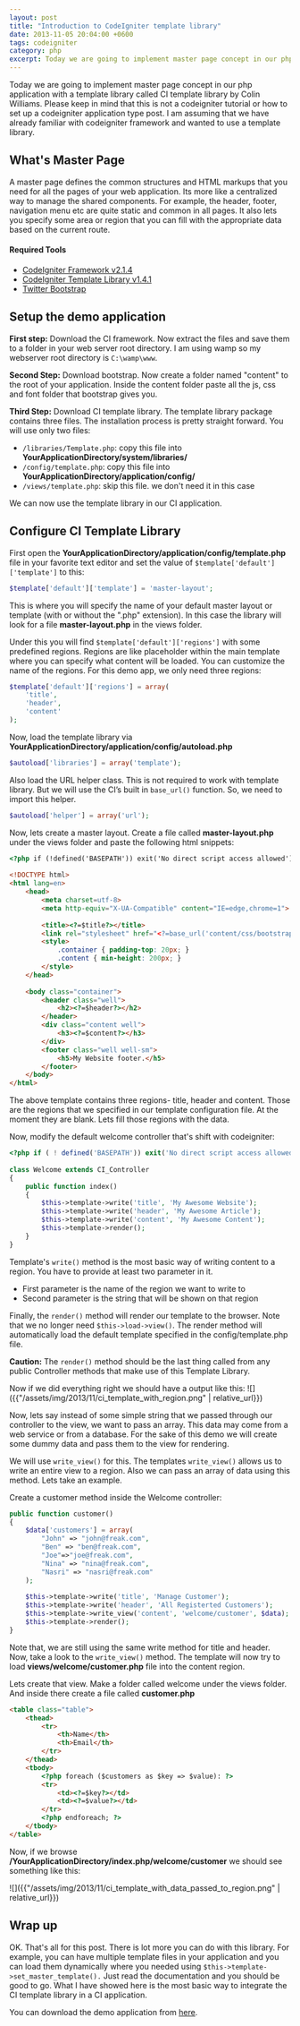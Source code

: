 ```yaml
---
layout: post
title: "Introduction to CodeIgniter template library"
date: 2013-11-05 20:04:00 +0600
tags: codeigniter
category: php
excerpt: Today we are going to implement master page concept in our php application with a template library called CI template library by Colin Williams. Please keep in mind that this is not a codeigniter tutorial or how to set up a codeigniter application type post. I am assuming that
---
```


Today we are going to implement master page concept in our php application with a template library called CI template library by Colin Williams. <span class="red bold">Please keep in mind that this is not a codeigniter tutorial or how to set up a codeigniter application type post.</span> I am assuming that we have already familiar with codeigniter framework and wanted to use a template library.

## What's Master Page

A master page defines the common structures and HTML markups that you need for all the pages of your web application. Its more like a centralized way to manage the shared components. For example, the header, footer, navigation menu etc are quite static and common in all pages. It also lets you specify some area or region that you can fill with the appropriate data based on the current route.

#### Required Tools
* [CodeIgniter Framework v2.1.4](https://ellislab.com/codeigniter)
* [CodeIgniter Template Library v1.4.1](http://williamsconcepts.com/ci/codeigniter/libraries/template/)
* [Twitter Bootstrap](http://getbootstrap.com/)

## Setup the demo application
**First step:** Download the CI framework. Now extract the files and save them to a folder in your web server root directory. I am using wamp so my webserver root directory is `C:\wamp\www`.

**Second Step:** Download bootstrap. Now create a folder named "content" to the root of your application. Inside the content folder paste all the js, css and font folder that bootstrap gives you.

**Third Step:** Download CI template library. The template library package contains three files. The installation process is pretty straight forward. You will use only two files:

* `/libraries/Template.php`: copy this file into **YourApplicationDirectory/system/libraries/**
* `/config/template.php`: copy this file into **YourApplicationDirectory/application/config/**
* `/views/template.php`: skip this file. we don't need it in this case

We can now use the template library in our CI application.

## Configure CI Template Library

First open the **YourApplicationDirectory/application/config/template.php** file in your favorite text editor and set the value of `$template['default']['template']` to this:

```php
$template['default']['template'] = 'master-layout';
```

This is where you will specify the name of your default master layout or template (with or without the ".php" extension). In this case the library will look for a file **master-layout.php** in the views folder.

Under this you will find `$template['default']['regions']` with some predefined regions. Regions are like placeholder within the main template where you can specify what content will be loaded. You can customize the name of the regions. For this demo app, we only need three regions:

```php
$template['default']['regions'] = array(
    'title',
    'header',
    'content'
);
```

Now, load the template library via **YourApplicationDirectory/application/config/autoload.php**

```php
$autoload['libraries'] = array('template');
```

Also load the URL helper class. This is not required to work with template library. But we will use the CI’s built in `base_url()` function. So, we need to import this helper.

```php
$autoload['helper'] = array('url');
```

Now, lets create a master layout. Create a file called **master-layout.php** under the views folder and paste the following html snippets:

```html
<?php if (!defined('BASEPATH')) exit('No direct script access allowed'); ?>
 
<!DOCTYPE html>
<html lang=en>
    <head>
        <meta charset=utf-8>
        <meta http-equiv="X-UA-Compatible" content="IE=edge,chrome=1">
 
        <title><?=$title?></title>
        <link rel="stylesheet" href="<?=base_url('content/css/bootstrap.min.css')?>" />
        <style>
            .container { padding-top: 20px; }
            .content { min-height: 200px; }
        </style>
    </head>
 
    <body class="container">
        <header class="well">
            <h2><?=$header?></h2>
        </header>
        <div class="content well">
            <h3><?=$content?></h3>
        </div>
        <footer class="well well-sm">
            <h5>My Website footer.</h5>
        </footer>
    </body>
</html>
```

The above template contains three regions- title, header and content. Those are the regions that we specified in our template configuration file. At the moment they are blank. Lets fill those regions with the data.

Now, modify the default welcome controller that's shift with codeigniter:

```php
<?php if ( ! defined('BASEPATH')) exit('No direct script access allowed');
 
class Welcome extends CI_Controller
{
    public function index()
    {
        $this->template->write('title', 'My Awesome Website');
        $this->template->write('header', 'My Awesome Article');
        $this->template->write('content', 'My Awesome Content');
        $this->template->render();
    }
}
```

Template's `write()` method is the most basic way of writing content to a region. You have to provide at least two parameter in it.

* First parameter is the name of the region we want to write to
* Second parameter is the string that will be shown on that region

Finally, the `render()` method will render our template to the browser. Note that we no longer need `$this->load->view()`. The render method will automatically load the default template specified in the config/template.php file.

**Caution:** The `render()` method should be the last thing called from any public Controller methods that make use of this Template Library.

Now if we did everything right we should have a output like this:
![]({{"/assets/img/2013/11/ci_template_with_region.png" | relative_url}})

Now, lets say instead of some simple string that we passed through our controller to the view, we want to pass an array. This data may come from a web service or from a database. For the sake of this demo we will create some dummy data and pass them to the view for rendering.

We will use `write_view()` for this. The templates `write_view()` allows us to write an entire view to a region. Also we can pass an array of data using this method. Lets take an example.

Create a customer method inside the Welcome controller:

```php
public function customer()
{
    $data['customers'] = array(
        "John" => "john@freak.com",
        "Ben" => "ben@freak.com",
        "Joe"=>"joe@freak.com",
        "Nina" => "nina@freak.com",
        "Nasri" => "nasri@freak.com"
    );
 
    $this->template->write('title', 'Manage Customer');
    $this->template->write('header', 'All Registerted Customers');
    $this->template->write_view('content', 'welcome/customer', $data);
    $this->template->render();
}
```

Note that, we are still using the same write method for title and header. Now, take a look to the `write_view()` method. The template will now try to load **views/welcome/customer.php** file into the content region.

Lets create that view. Make a folder called welcome under the views folder. And inside there create a file called **customer.php**

```html
<table class="table">
    <thead>
        <tr>
            <th>Name</th>
            <th>Email</th>
        </tr>
    </thead>
    <tbody>
        <?php foreach ($customers as $key => $value): ?>
        <tr>
            <td><?=$key?></td>
            <td><?=$value?></td>
        </tr>
        <?php endforeach; ?>
    </tbody>
</table>
```

Now, if we browse **/YourApplicationDirectory/index.php/welcome/customer** we should see something like this:

![]({{"/assets/img/2013/11/ci_template_with_data_passed_to_region.png" | relative_url}})

## Wrap up

OK. That's all for this post. There is lot more you can do with this library. For example, you can have multiple template files in your application and you can load them dynamically where you needed using `$this->template->set_master_template().` Just read the documentation and you should be good to go. What I have showed here is the most basic way to integrate the CI template library in a CI application.

You can download the demo application from [here](https://github.com/shibbir/demo-codeigniter-template-library).
